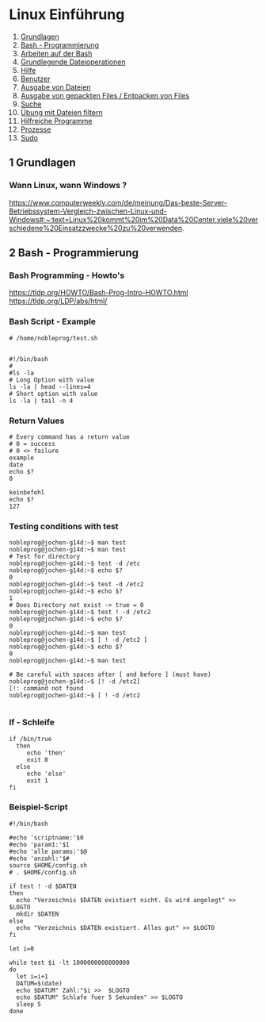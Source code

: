 # Linux Einführung 

   1. [Grundlagen](#1-grundlagen)
   1. [Bash - Programmierung](#2-bash---programmierung) 
   1. [Arbeiten auf der Bash](arbeiten-auf-der-bash.md#)
   1. [Grundlegende Dateioperationen](grundlegende-dateioperationen.md)
   1. [Hilfe](hilfe.md)
   1. [Benutzer](benutzer.md)
   1. [Ausgabe von Dateien](ausgabe-von-dateien.md)
   1. [Ausgabe von gepackten Files / Entpacken von Files](ausgabe-gepackte-files.md)
   1. [Suche](suche.md)
   1. [Übung mit Dateien filtern](uebung-dateien.md)
   1. [Hilfreiche Programme](hilfreiche-programme.md) 
   1. [Prozesse](prozesse.md)
   1. [Sudo](sudo.md)

## 1 Grundlagen

### Wann Linux, wann Windows ? 

https://www.computerweekly.com/de/meinung/Das-beste-Server-Betriebssystem-Vergleich-zwischen-Linux-und-Windows#:~:text=Linux%20kommt%20im%20Data%20Center,viele%20verschiedene%20Einsatzzwecke%20zu%20verwenden.

## 2 Bash - Programmierung

### Bash Programming - Howto's 

https://tldp.org/HOWTO/Bash-Prog-Intro-HOWTO.html
https://tldp.org/LDP/abs/html/

### Bash Script - Example 

```
# /home/nobleprog/test.sh 


#!/bin/bash
#
#ls -la
# Long Option with value 
ls -la | head --lines=4
# Short option with value 
ls -la | tail -n 4
```

### Return Values 

```
# Every command has a return value 
# 0 = success 
# 0 <> failure 
example 
date
echo $?
0

keinbefehl
echo $?
127 
```

### Testing conditions with test ###

```
nobleprog@jochen-g14d:~$ man test
nobleprog@jochen-g14d:~$ man test
# Test for directory
nobleprog@jochen-g14d:~$ test -d /etc
nobleprog@jochen-g14d:~$ echo $?
0
nobleprog@jochen-g14d:~$ test -d /etc2
nobleprog@jochen-g14d:~$ echo $?
1
# Does Directory not exist -> true = 0 
nobleprog@jochen-g14d:~$ test ! -d /etc2
nobleprog@jochen-g14d:~$ echo $?
0
nobleprog@jochen-g14d:~$ man test
nobleprog@jochen-g14d:~$ [ ! -d /etc2 ]
nobleprog@jochen-g14d:~$ echo $?
0
nobleprog@jochen-g14d:~$ man test

# Be careful with spaces after [ and before ] (must have) 
nobleprog@jochen-g14d:~$ [! -d /etc2]
[!: command not found
nobleprog@jochen-g14d:~$ [ ! -d /etc2 


```

### If - Schleife 

```
if /bin/true
  then
     echo 'then'
     exit 0
  else 
     echo 'else'
     exit 1
fi
```

### Beispiel-Script 

```
#!/bin/bash 

#echo 'scriptname:'$0
#echo 'param1:'$1
#echo 'alle params:'$@
#echo 'anzahl:'$#
source $HOME/config.sh
# . $HOME/config.sh

if test ! -d $DATEN 
then
  echo "Verzeichnis $DATEN existiert nicht. Es wird angelegt" >> $LOGTO
  mkdir $DATEN
else
  echo "Verzeichnis $DATEN existiert. Alles gut" >> $LOGTO
fi 

let i=0

while test $i -lt 1000000000000000
do
  let i=i+1
  DATUM=$(date)
  echo $DATUM" Zahl:"$i >>  $LOGTO
  echo $DATUM" Schlafe fuer 5 Sekunden" >> $LOGTO 
  sleep 5
done

```
